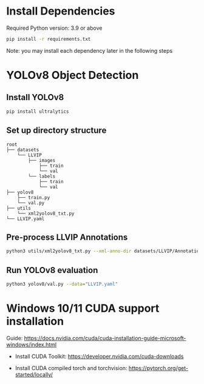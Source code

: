 # Install Dependencies

Required Python version: 3.9 or above

```bash
pip install -r requirements.txt
```
Note: you may install each dependency later in the following steps

# YOLOv8 Object Detection

## Install YOLOv8

```bash
pip install ultralytics
```

## Set up directory structure

```
root
├── datasets 
    └── LLVIP
        ├── images
            ├── train
            └── val
        └── labels
            ├── train
            └── val
├── yolov8
    ├── train.py
    └── val.py
├── utils
    └── xml2yolov8_txt.py
└── LLVIP.yaml
```

## Pre-process LLVIP Annotations

```bash
python3 utils/xml2yolov8_txt.py --xml-anno-dir datasets/LLVIP/Annotations --images-dir datasets/LLVIP/images/train
```

## Run YOLOv8 evaluation

```bash
python3 yolov8/val.py --data="LLVIP.yaml"
```

# Windows 10/11 CUDA support installation

Guide: https://docs.nvidia.com/cuda/cuda-installation-guide-microsoft-windows/index.html

- Install CUDA Toolkit:
https://developer.nvidia.com/cuda-downloads

- Install CUDA compiled torch and torchvision:
https://pytorch.org/get-started/locally/
